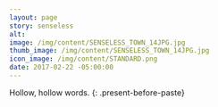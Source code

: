 ```yaml
---
layout: page
story: senseless
alt:
image: /img/content/SENSELESS_TOWN_14JPG.jpg
thumb_image: /img/content/SENSELESS_TOWN_14JPG.jpg
icon_image: /img/content/STANDARD.png
date: 2017-02-22 -05:00:00
---
```



Hollow, hollow words.
{: .present-before-paste}